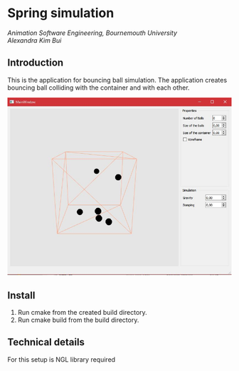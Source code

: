 
# Spring simulation
<em>
Animation Software Engineering, Bournemouth University<br>
Alexandra Kim Bui<br>
</em>

## Introduction
This is the application for bouncing ball simulation. The application creates bouncing ball colliding with the container and with each other.

![Bouncing ball simulation OpenGL](BBsim.JPG)

## Install
1. Run cmake from the created build directory.
2. Run cmake build from the build directory.

## Technical details
For this setup is NGL library required